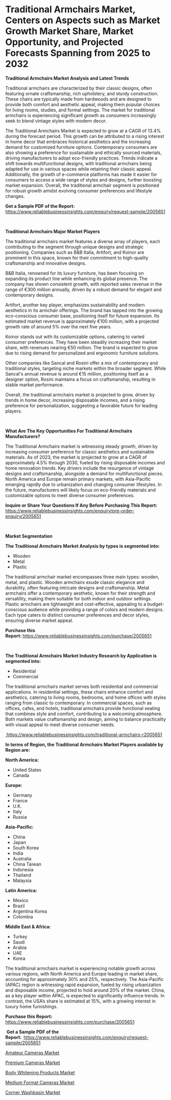 <p><h1>Traditional Armchairs Market, Centers on Aspects such as Market Growth Market Share, Market Opportunity, and Projected Forecasts Spanning from 2025 to 2032</h1></p><p><strong>Traditional Armchairs Market Analysis and Latest Trends</strong></p>
<p><p>Traditional armchairs are characterized by their classic designs, often featuring ornate craftsmanship, rich upholstery, and sturdy construction. These chairs are typically made from hardwoods and are designed to provide both comfort and aesthetic appeal, making them popular choices for living rooms, studies, and formal settings. The market for traditional armchairs is experiencing significant growth as consumers increasingly seek to blend vintage styles with modern decor.</p><p>The Traditional Armchairs Market is expected to grow at a CAGR of 13.4% during the forecast period. This growth can be attributed to a rising interest in home decor that embraces historical aesthetics and the increasing demand for customized furniture options. Contemporary consumers are also showing a preference for sustainable and ethically sourced materials, driving manufacturers to adopt eco-friendly practices. Trends indicate a shift towards multifunctional designs, with traditional armchairs being adapted for use in various spaces while retaining their classic appeal. Additionally, the growth of e-commerce platforms has made it easier for consumers to access a wide range of styles and designs, further boosting market expansion. Overall, the traditional armchair segment is positioned for robust growth amidst evolving consumer preferences and lifestyle changes.</p></p>
<p><strong>Get a Sample PDF of the Report:&nbsp;</strong> <a href="https://www.reliablebusinessinsights.com/enquiry/request-sample/2005651?utm_campaign=112&utm_medium=2&utm_source=Github&utm_content=ia&utm_term=05042025&utm_id=traditional-armchairs">https://www.reliablebusinessinsights.com/enquiry/request-sample/2005651</a></p>
<p>&nbsp;</p>
<p><strong>Traditional Armchairs Major Market Players</strong></p>
<p><p>The traditional armchairs market features a diverse array of players, each contributing to the segment through unique designs and strategic positioning. Companies such as B&B Italia, Artifort, and Koinor are prominent in this space, known for their commitment to high-quality craftsmanship and innovative designs.</p><p>B&B Italia, renowned for its luxury furniture, has been focusing on expanding its product line while enhancing its global presence. The company has shown consistent growth, with reported sales revenue in the range of €300 million annually, driven by a robust demand for elegant and contemporary designs.</p><p>Artifort, another key player, emphasizes sustainability and modern aesthetics in its armchair offerings. The brand has tapped into the growing eco-conscious consumer base, positioning itself for future expansion. Its estimated market revenue is approximately €100 million, with a projected growth rate of around 5% over the next five years.</p><p>Koinor stands out with its customizable options, catering to varied consumer preferences. They have been steadily increasing their market share, with revenues nearing €50 million. The brand is expected to grow due to rising demand for personalized and ergonomic furniture solutions.</p><p>Other companies like Sancal and Rosini offer a mix of contemporary and traditional styles, targeting niche markets within the broader segment. While Sancal's annual revenue is around €15 million, positioning itself as a designer option, Rosini maintains a focus on craftsmanship, resulting in stable market performance.</p><p>Overall, the traditional armchairs market is projected to grow, driven by trends in home decor, increasing disposable incomes, and a rising preference for personalization, suggesting a favorable future for leading players.</p></p>
<p>&nbsp;</p>
<p><strong>What Are The Key Opportunities For Traditional Armchairs Manufacturers?</strong></p>
<p><p>The Traditional Armchairs market is witnessing steady growth, driven by increasing consumer preference for classic aesthetics and sustainable materials. As of 2023, the market is projected to grow at a CAGR of approximately 4.5% through 2030, fueled by rising disposable incomes and home renovation trends. Key drivers include the resurgence of vintage designs and craftsmanship, alongside a demand for multifunctional pieces. North America and Europe remain primary markets, with Asia-Pacific emerging rapidly due to urbanization and changing consumer lifestyles. In the future, manufacturers will likely focus on eco-friendly materials and customizable options to meet diverse consumer preferences.</p></p>
<p><strong>Inquire or Share Your Questions If Any Before Purchasing This Report:</strong> <a href="https://www.reliablebusinessinsights.com/enquiry/pre-order-enquiry/2005651?utm_campaign=112&utm_medium=2&utm_source=Github&utm_content=ia&utm_term=05042025&utm_id=traditional-armchairs">https://www.reliablebusinessinsights.com/enquiry/pre-order-enquiry/2005651</a></p>
<p>&nbsp;</p>
<p><strong>Market Segmentation</strong></p>
<p><strong>The Traditional Armchairs Market Analysis by types is segmented into:</strong></p>
<p><ul><li>Wooden</li><li>Metal</li><li>Plastic</li></ul></p>
<p><p>The traditional armchair market encompasses three main types: wooden, metal, and plastic. Wooden armchairs exude classic elegance and durability, often featuring intricate designs and craftsmanship. Metal armchairs offer a contemporary aesthetic, known for their strength and versatility, making them suitable for both indoor and outdoor settings. Plastic armchairs are lightweight and cost-effective, appealing to a budget-conscious audience while providing a range of colors and modern designs. Each type caters to distinct consumer preferences and decor styles, ensuring diverse market appeal.</p></p>
<p><strong>Purchase this Report:&nbsp;</strong><a href="https://www.reliablebusinessinsights.com/purchase/2005651?utm_campaign=112&utm_medium=2&utm_source=Github&utm_content=ia&utm_term=05042025&utm_id=traditional-armchairs">https://www.reliablebusinessinsights.com/purchase/2005651</a></p>
<p>&nbsp;</p>
<p><strong>The Traditional Armchairs Market Industry Research by Application is segmented into:</strong></p>
<p><ul><li>Residential</li><li>Commercial</li></ul></p>
<p><p>The traditional armchairs market serves both residential and commercial applications. In residential settings, these chairs enhance comfort and aesthetics, catering to living rooms, bedrooms, and home offices with styles ranging from classic to contemporary. In commercial spaces, such as offices, cafes, and hotels, traditional armchairs provide functional seating that combines style and comfort, contributing to a welcoming atmosphere. Both markets value craftsmanship and design, aiming to balance practicality with visual appeal to meet diverse consumer needs.</p></p>
<p><a href="https://www.reliablebusinessinsights.com/traditional-armchairs-r2005651?utm_campaign=112&utm_medium=2&utm_source=Github&utm_content=ia&utm_term=05042025&utm_id=traditional-armchairs">&nbsp;https://www.reliablebusinessinsights.com/traditional-armchairs-r2005651</a></p>
<p><strong>In terms of Region, the Traditional Armchairs Market Players available by Region are:</strong></p>
<p>
    <p> <strong> North America: </strong>
        <ul>
            <li>United States</li>
            <li>Canada</li>
        </ul>
        </p> 
    <p> <strong> Europe: </strong>
        <ul>
            <li>Germany</li>
            <li>France</li>
            <li>U.K.</li>
            <li>Italy</li>
            <li>Russia</li>
        </ul>
        </p> 
    <p> <strong> Asia-Pacific: </strong>
        <ul>
            <li>China</li>
            <li>Japan</li>
            <li>South Korea</li>
            <li>India</li>
            <li>Australia</li>
            <li>China Taiwan</li>
            <li>Indonesia</li>
            <li>Thailand</li>
            <li>Malaysia</li>
        </ul>
        </p> 
    <p> <strong> Latin America: </strong>
        <ul>
            <li>Mexico</li>
            <li>Brazil</li>
            <li>Argentina Korea</li>
            <li>Colombia</li>
        </ul>
        </p> 
    <p> <strong> Middle East & Africa: </strong>
        <ul>
            <li>Turkey</li>
            <li>Saudi</li>
            <li>Arabia</li>
            <li>UAE</li>
            <li>Korea</li>
        </ul>
    </p>
    </p>
<p><p>The traditional armchairs market is experiencing notable growth across various regions, with North America and Europe leading in market share, accounting for approximately 30% and 25%, respectively. The Asia-Pacific (APAC) region is witnessing rapid expansion, fueled by rising urbanization and disposable income, projected to hold around 20% of the market. China, as a key player within APAC, is expected to significantly influence trends. In contrast, the USA’s share is estimated at 15%, with a growing interest in luxury home furnishings.</p></p>
<p><strong>Purchase this Report: </strong><a href="https://www.reliablebusinessinsights.com/purchase/2005651?utm_campaign=112&utm_medium=2&utm_source=Github&utm_content=ia&utm_term=05042025&utm_id=traditional-armchairs">https://www.reliablebusinessinsights.com/purchase/2005651</a></p>
<p>&nbsp;<strong>Get a Sample PDF of the Report:&nbsp;&nbsp;</strong><a href="https://www.reliablebusinessinsights.com/enquiry/request-sample/2005651?utm_campaign=112&utm_medium=2&utm_source=Github&utm_content=ia&utm_term=05042025&utm_id=traditional-armchairs">https://www.reliablebusinessinsights.com/enquiry/request-sample/2005651</a></p>
<p><strong></strong></p>
<p><p><a href="https://github.com/tandepinho3p/Market-Research-Report-List-1/blob/main/amateur-cameras-market.md?utm_campaign=112&utm_medium=2&utm_source=Github&utm_content=ia&utm_term=05042025&utm_id=traditional-armchairs">Amateur Cameras Market</a></p><p><a href="https://github.com/totrisammir/Market-Research-Report-List-1/blob/main/premium-cameras-market.md?utm_campaign=112&utm_medium=2&utm_source=Github&utm_content=ia&utm_term=05042025&utm_id=traditional-armchairs">Premium Cameras Market</a></p><p><a href="https://github.com/latilsmickl8/Market-Research-Report-List-1/blob/main/body-whitening-products-market.md?utm_campaign=112&utm_medium=2&utm_source=Github&utm_content=ia&utm_term=05042025&utm_id=traditional-armchairs">Body Whitening Products Market</a></p><p><a href="https://github.com/guyerkanakwu/Market-Research-Report-List-1/blob/main/medium-format-cameras-market.md?utm_campaign=112&utm_medium=2&utm_source=Github&utm_content=ia&utm_term=05042025&utm_id=traditional-armchairs">Medium Format Cameras Market</a></p><p><a href="https://github.com/haklagjbj/Market-Research-Report-List-1/blob/main/corner-washbasin-market.md?utm_campaign=112&utm_medium=2&utm_source=Github&utm_content=ia&utm_term=05042025&utm_id=traditional-armchairs">Corner Washbasin Market</a></p></p>